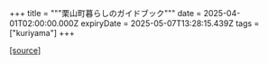 +++
title = """栗山町暮らしのガイドブック"""
date = 2025-04-01T02:00:00.000Z
expiryDate = 2025-05-07T13:28:15.439Z
tags = ["kuriyama"]
+++


[[source]](https://www.town.kuriyama.hokkaido.jp/soshiki/28/20967.html)
